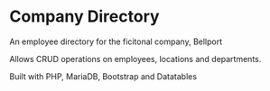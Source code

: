 # Company Directory

An employee directory for the ficitonal company, Bellport

Allows CRUD operations on employees, locations and departments.

Built with PHP, MariaDB, Bootstrap and Datatables
